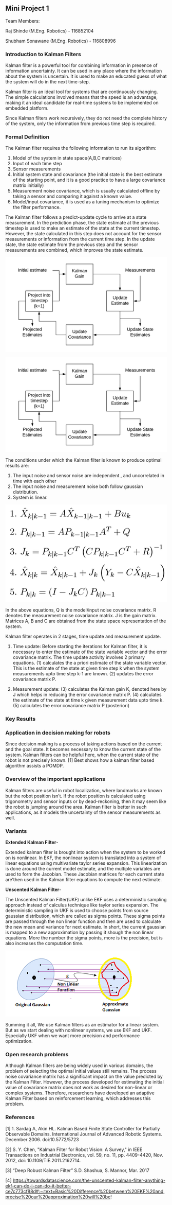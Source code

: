 ## Mini Project 1

Team Members:

Raj Shinde (M.Eng. Robotics) - 116852104

Shubham Sonawane (M.Eng. Robotics) - 116808996

### Introduction to Kalman Filters

Kalman filter is a powerful tool for combining information in presence of information uncertainty. It can be used in any place where the information about the system is uncertain. It is used to make an educated guess of what the system will do in the next time-step.

Kalman filter is an ideal tool for systems that are continuously changing. The simple calculations involved means that the speed is an advantage, making it an ideal candidate for real-time systems to be implemented on embedded platform.  

Since Kalman filters work recursively, they do not need the complete history of the system, only the information from previous time step is required. 

### Formal Definition

The Kalman filter requires the following information to run its algorithm:

1.	Model of the system in state space(A,B,C matrices)
2.	Input of each time step
3.	Sensor measurements
4.	Initial system state and covariance (the initial state is the best estimate of the starting point, and it is a good practice to have a large covariance matrix initially)
5.	Measurement noise covariance, which is usually calculated offline by taking a sensor and comparing it against a known value. 
6.	Model/input covariance, it is used as a tuning mechanism to optimize the filter performance. 

The Kalman filter follows a predict-update cycle to arrive at a state measurement. In the prediction phase, the state estimate at the previous timestep is used to make an estimate of the state at the current timestep. However, the state calculated in this step does not account for the sensor measurements or information from the current time step. In the update state, the state estimate from the previous step and the sensor measurements are combined, which improves the state estimate. 

![BlockDiagram](img/BlockDiagram.png)

<p align="center">
  <img src=https://github.com/shubham1925/Kalman-Filter/blob/gh-pages/img/BlockDiagram.png alt="Sublime's custom image"/>
</p>


The conditions under which the Kalman filter is known to produce optimal results are:
1.	The input noise and sensor noise are independent , and uncorrelated in time with each other
2.	The input noise and measurement noise both follow gaussian distribution. 
3.	System is linear.

![Equations](img/equations.PNG)

In the above equations, Q is the model/input noise covariance matrix. R denotes the measurement noise covariance matrix. J is the gain matrix. Matrices A, B and C are 
obtained from the state space representation of the system. 

Kalman filter operates in 2 stages, time update and measurement update. 

1.	Time update: Before starting the iterations for Kalman filter, it is necessary to enter the estimate of the state variable vector and the error covariance matrix. The time update activity involves 2 primary equations. (1) calculates the a priori estimate of the state variable vector. This is the estimate of the state at given time step k when the system measurements upto time step k-1 are known. (2) updates the error covariance matrix P. 

2.	Measurement update: (3) calculates the Kalman gain K, denoted here by J which helps in reducing the error covariance matrix P. (4) calculates the estimate of the state at time k given measurement data upto time k. (5) calculates the error covariance matrix P (posteriori)

### Key Results

### Application in decision making for robots
Since decision making is a process of taking actions based on the current and the goal state. It becomes necessary to know the current state of the system. Kalman filters can be helpful here, when the current state of the robot is not precisely known. [1] Best shows how a kalman filter based algorithm assists a POMDP.

### Overview of the important applications

Kalman filters are useful in robot localization, where landmarks are known but the robot position isn’t. If the robot position is calculated using trigonometry and sensor inputs or by dead-reckoning, then it may seem like the robot is jumping around the area. Kalman filter is better in such applications, as it models the uncertainty of the sensor measurements as well. 

### Variants

**Extended Kalman Filter**-

Extended kalman filter is brought into action when the system to be worked on is nonlinear. In EKF, the nonlinear system is translated into a system of linear equations using multivariate taylor series expansion. This linearization is done around the current model estimate, and the multiple variables are used to form the Jacobian. These Jacobian matrices for each current state are’then used in the Kalman filter equations to compute the next estimate. 

**Unscented Kalman Filter**-

The Unscented Kalman Filter(UKF) unlike EKF uses a deterministic sampling approach instead of calculus technique like taylor series expansion. The deterministic sampling in UKF is used to choose points from source gaussian distribution, which are called as sigma points. These sigma points are  passed through the non linear function and then are used to calculate the new mean and variance for next estimate. In short, the current gaussian is mapped to a new approximation by passing it shough the non linear equations. More the number the sigma points, more is the precision, but is also increases the computation time.

![UKF](img/UKF.PNG)

Summing it all, We use Kalman filters as an estimator for a linear system. But as we start dealing with nonlinear systems, we use EKF and UKF. Especially UKF when we want more precision and performance optimization. 

### Open research problems

Although Kalman filters are being widely used in various domains, the problem of selecting the optimal initial values still remains. The process noise covariance matrix has a significant impact on the value predicted by the Kalman Filter. However, the process developed for estimating the initial value of covariance matrix does not work as desired for non-linear or complex systems. Therefore, researchers have developed an adaptive Kalman Filter based on reinforcement learning, which addresses this problem. 

### References
[1]  1. Sardag A, Akin HL. Kalman Based Finite State Controller for Partially Observable Domains. International Journal of Advanced Robotic Systems. December 2006. doi:10.5772/5723
  

[2]  S. Y. Chen, "Kalman Filter for Robot Vision: A Survey," in IEEE Transactions on Industrial Electronics, vol. 59, no. 11, pp. 4409-4420, Nov. 2012, doi: 10.1109/TIE.2011.2162714.

[3]  “Deep Robust Kalman Filter” S.D. Shashua, S. Mannor, Mar. 2017

[4]  https://towardsdatascience.com/the-unscented-kalman-filter-anything-ekf-can-do-i-can-do-it-better-ce7c773cf88d#:~:text=Basic%20Difference%20between%20EKF%20and,precise%20our%20approximation%20will%20be!
